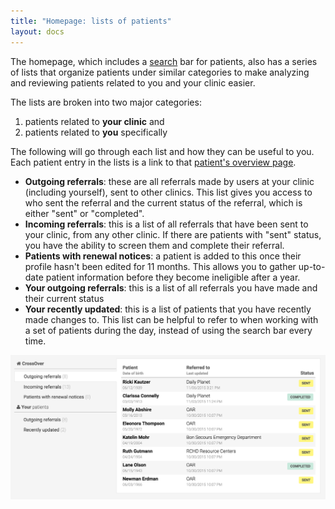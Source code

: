 ```yaml
---
title: "Homepage: lists of patients"
layout: docs
---
```


The homepage, which includes a [search](/docs/homepage-search) bar for patients, also has a series of lists that organize patients under similar categories to make analyzing and reviewing patients related to you and your clinic easier.

The lists are broken into two major categories:

1. patients related to **your clinic** and
2. patients related to **you** specifically

The following will go through each list and how they can be useful to you. Each patient entry in the lists is a link to that [patient's overview page](/docs/patient-overview).

* **Outgoing referrals**: these are all referrals made by users at your clinic (including yourself), sent to other clinics. This list gives you access to who sent the referral and the current status of the referral, which is either "sent" or "completed". 
* **Incoming referrals**: this is a list of all referrals that have been sent to your clinic, from any other clinic. If there are patients with "sent" status, you have the ability to screen them and complete their referral.
* **Patients with renewal notices**: a patient is added to this once their profile hasn't been edited for 11 months. This allows you to gather up-to-date patient information before they become ineligible after a year.
* **Your outgoing referrals**: this is a list of all referrals you have made and their current status
* **Your recently updated**: this is a list of patients that you have recently made changes to. This list can be helpful to refer to when working with a set of patients during the day, instead of using the search bar every time.

![homepage lists](/static/docs/homepage-lists.png)
